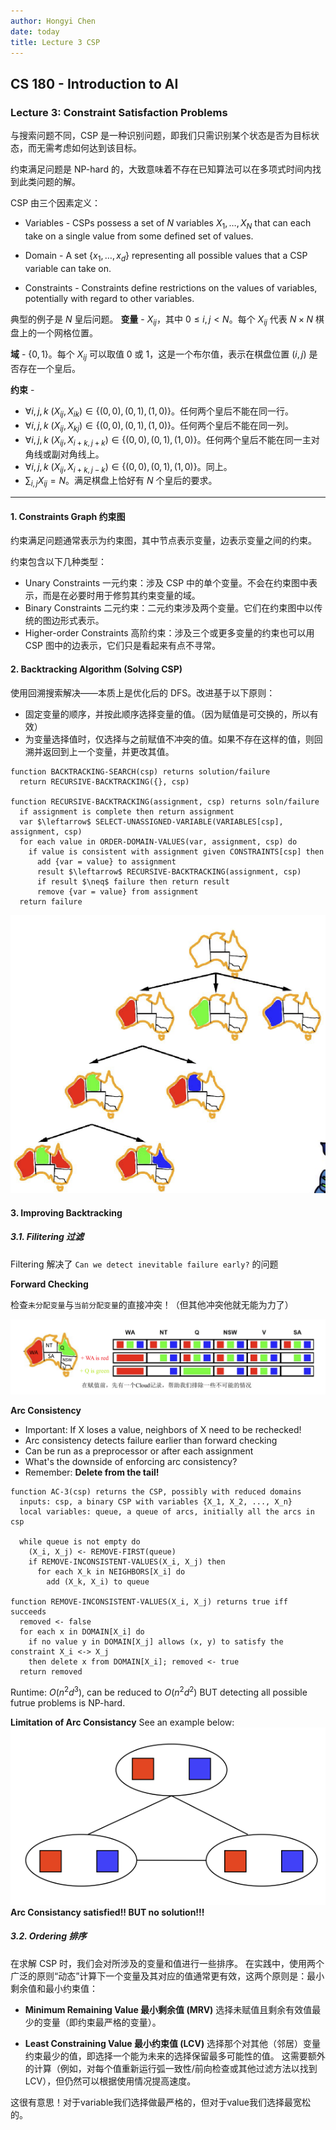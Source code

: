 ```yaml
---
author: Hongyi Chen
date: today
title: Lecture 3 CSP
---
```


## CS 180 - Introduction to AI

### Lecture 3: Constraint Satisfaction Problems

与搜索问题不同，CSP 是一种识别问题，即我们只需识别某个状态是否为目标状态，而无需考虑如何达到该目标。

约束满足问题是 NP-hard 的，大致意味着不存在已知算法可以在多项式时间内找到此类问题的解。

CSP 由三个因素定义：
* Variables - CSPs possess a set of $N$ variables $X_1, \ldots, X_N$ that can each take on a single value from some defined set of values.

* Domain - A set $\{x_1, \ldots, x_d\}$ representing all possible values that a CSP variable can take on.

* Constraints - Constraints define restrictions on the values of variables, potentially with regard to other variables.

典型的例子是 $N$ 皇后问题。
**变量** - $X_{ij}$，其中 $0 \leq i,j < N$。每个 $X_{ij}$ 代表 $N \times N$ 棋盘上的一个网格位置。

**域** - $\{0, 1\}$。每个 $X_{ij}$ 可以取值 0 或 1，这是一个布尔值，表示在棋盘位置 $(i, j)$ 是否存在一个皇后。

**约束** -
* $\forall i, j, k \ (X_{ij}, X_{ik}) \in \{(0,0), (0,1), (1,0)\}$。任何两个皇后不能在同一行。
* $\forall i, j, k \ (X_{ij}, X_{kj}) \in \{(0,0), (0,1), (1,0)\}$。任何两个皇后不能在同一列。
* $\forall i, j, k \ (X_{ij}, X_{i+k, j+k}) \in \{(0,0), (0,1), (1,0)\}$。任何两个皇后不能在同一主对角线或副对角线上。
* $\forall i, j, k \ (X_{ij}, X_{i+k, j-k}) \in \{(0,0), (0,1), (1,0)\}$。同上。
* $\sum_{i,j} X_{ij} = N$。满足棋盘上恰好有 $N$ 个皇后的要求。



---

#### 1. Constraints Graph 约束图

约束满足问题通常表示为约束图，其中节点表示变量，边表示变量之间的约束。

约束包含以下几种类型：
- Unary Constraints 一元约束：涉及 CSP 中的单个变量。不会在约束图中表示，而是在必要时用于修剪其约束变量的域。
- Binary Constraints 二元约束：二元约束涉及两个变量。它们在约束图中以传统的图边形式表示。
- Higher-order Constraints 高阶约束：涉及三个或更多变量的约束也可以用 CSP 图中的边表示，它们只是看起来有点不寻常。

#### 2. Backtracking Algorithm (Solving CSP)

使用回溯搜索解决——本质上是优化后的 DFS。改进基于以下原则：
- 固定变量的顺序，并按此顺序选择变量的值。（因为赋值是可交换的，所以有效）
- 为变量选择值时，仅选择与之前赋值不冲突的值。如果不存在这样的值，则回溯并返回到上一个变量，并更改其值。

```
function BACKTRACKING-SEARCH(csp) returns solution/failure
  return RECURSIVE-BACKTRACKING({}, csp)

function RECURSIVE-BACKTRACKING(assignment, csp) returns soln/failure
  if assignment is complete then return assignment
  var $\leftarrow$ SELECT-UNASSIGNED-VARIABLE(VARIABLES[csp], assignment, csp)
  for each value in ORDER-DOMAIN-VALUES(var, assignment, csp) do
    if value is consistent with assignment given CONSTRAINTS[csp] then
      add {var = value} to assignment
      result $\leftarrow$ RECURSIVE-BACKTRACKING(assignment, csp)
      if result $\neq$ failure then return result
      remove {var = value} from assignment
  return failure
```

![Backtracking example](./media/Backtracking.png)

#### 3. Improving Backtracking

##### 3.1. Filitering 过滤

Filtering 解决了 `Can we detect inevitable failure early?` 的问题

**Forward Checking**

检查`未分配变量`与`当前分配变量`的直接冲突！（但其他冲突他就无能为力了）

![Filtering](./media/Filtering.png)

**Arc Consistency**

* Important: If X loses a value, neighbors of X need to be rechecked!
* Arc consistency detects failure earlier than forward checking
* Can be run as a preprocessor or after each assignment
* What's the downside of enforcing arc consistency?
* Remember: **Delete from the tail!**

```
function AC-3(csp) returns the CSP, possibly with reduced domains
  inputs: csp, a binary CSP with variables {X_1, X_2, ..., X_n}
  local variables: queue, a queue of arcs, initially all the arcs in csp

  while queue is not empty do
    (X_i, X_j) <- REMOVE-FIRST(queue)
    if REMOVE-INCONSISTENT-VALUES(X_i, X_j) then
      for each X_k in NEIGHBORS[X_i] do
        add (X_k, X_i) to queue

function REMOVE-INCONSISTENT-VALUES(X_i, X_j) returns true iff succeeds
  removed <- false
  for each x in DOMAIN[X_i] do
    if no value y in DOMAIN[X_j] allows (x, y) to satisfy the constraint X_i <-> X_j
    then delete x from DOMAIN[X_i]; removed <- true
  return removed
```
Runtime: $O(n^2d^3)$, can be reduced to $O(n^2d^2)$
BUT detecting all possible futrue problems is NP-hard.

**Limitation of Arc Consistancy**
See an example below:
![limitation of arc consistance](./media/limitation_of_arc_consistency.png)
**Arc Consistancy satisfied!! BUT no solution!!!**

##### 3.2. Ordering 排序
在求解 CSP 时，我们会对所涉及的变量和值进行一些排序。
在实践中，使用两个广泛的原则“动态”计算下一个变量及其对应的值通常更有效，这两个原则是：最小剩余值和最小约束值：
- **Minimum Remaining Value 最小剩余值 (MRV)**
  选择未赋值且剩余有效值最少的变量（即约束最严格的变量）。

- **Least Constraining Value 最小约束值 (LCV)**
  选择那个对其他（邻居）变量约束最少的值，即选择一个能为未来的选择保留最多可能性的值。
  这需要额外的计算（例如，对每个值重新运行弧一致性/前向检查或其他过滤方法以找到 LCV），但仍然可以根据使用情况提高速度。

这很有意思！对于variable我们选择做最严格的，但对于value我们选择最宽松的。